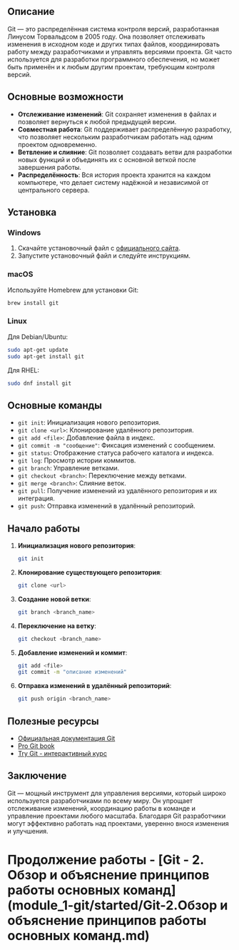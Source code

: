 ## Описание

Git — это распределённая система контроля версий, разработанная Линусом Торвальдсом в 2005 году. Она позволяет отслеживать изменения в исходном коде и других типах файлов, координировать работу между разработчиками и управлять версиями проекта. Git часто используется для разработки программного обеспечения, но может быть применён и к любым другим проектам, требующим контроля версий.

## Основные возможности

- **Отслеживание изменений**: Git сохраняет изменения в файлах и позволяет вернуться к любой предыдущей версии.
- **Совместная работа**: Git поддерживает распределённую разработку, что позволяет нескольким разработчикам работать над одним проектом одновременно.
- **Ветвление и слияние**: Git позволяет создавать ветви для разработки новых функций и объединять их с основной веткой после завершения работы.
- **Распределённость**: Вся история проекта хранится на каждом компьютере, что делает систему надёжной и независимой от центрального сервера.

## Установка

### Windows

1. Скачайте установочный файл с [официального сайта](https://git-scm.com/downloads).
2. Запустите установочный файл и следуйте инструкциям.
### macOS

Используйте Homebrew для установки Git:
```sh
brew install git
```
### Linux

Для Debian/Ubuntu:
```sh
sudo apt-get update
sudo apt-get install git
```

Для RHEL:
```sh
sudo dnf install git
```

## Основные команды

- `git init`: Инициализация нового репозитория.
- `git clone <url>`: Клонирование удалённого репозитория.
- `git add <file>`: Добавление файла в индекс.
- `git commit -m "сообщение"`: Фиксация изменений с сообщением.
- `git status`: Отображение статуса рабочего каталога и индекса.
- `git log`: Просмотр истории коммитов.
- `git branch`: Управление ветками.
- `git checkout <branch>`: Переключение между ветками.
- `git merge <branch>`: Слияние веток.
- `git pull`: Получение изменений из удалённого репозитория и их интеграция.
- `git push`: Отправка изменений в удалённый репозиторий.

## Начало работы

1. **Инициализация нового репозитория**:
    ```sh
    git init
    ```

2. **Клонирование существующего репозитория**:
    ```sh
    git clone <url>
    ```

3. **Создание новой ветки**:
    ```sh
    git branch <branch_name>
    ```

4. **Переключение на ветку**:
    ```sh
    git checkout <branch_name>
    ```

5. **Добавление изменений и коммит**:
    ```sh
    git add <file>
    git commit -m "описание изменений"
    ```

6. **Отправка изменений в удалённый репозиторий**:
    ```sh
    git push origin <branch_name>
    ```

## Полезные ресурсы

- [Официальная документация Git](https://git-scm.com/doc)
- [Pro Git book](https://git-scm.com/book/en/v2)
- [Try Git - интерактивный курс](https://try.github.io/)

## Заключение

Git — мощный инструмент для управления версиями, который широко используется разработчиками по всему миру. Он упрощает отслеживание изменений, координацию работы в команде и управление проектами любого масштаба. Благодаря Git разработчики могут эффективно работать над проектами, уверенно внося изменения и улучшения.


# Продолжение работы - [Git - 2. Обзор и объяснение принципов работы основных команд](module_1-git/started/Git-2.Обзор и объяснение принципов работы основных команд.md)

